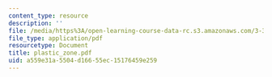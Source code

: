 ```yaml
---
content_type: resource
description: ''
file: /media/https%3A/open-learning-course-data-rc.s3.amazonaws.com/3-35-fracture-and-fatigue-fall-2003/a559e31a5504d16655ec15176459e259_plastic_zone.pdf
file_type: application/pdf
resourcetype: Document
title: plastic_zone.pdf
uid: a559e31a-5504-d166-55ec-15176459e259
---
```

